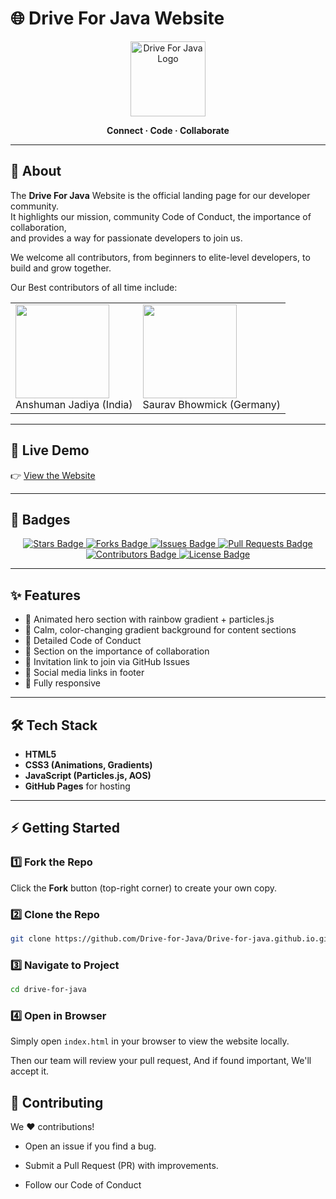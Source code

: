 # 🌐 Drive For Java Website

<p align="center">
  <img src="https://github.com/Drive-for-Java.png" width="120" alt="Drive For Java Logo" />
</p>

<p align="center">
  <b>Connect · Code · Collaborate</b>
</p>

---

## 🚀 About

The **Drive For Java** Website is the official landing page for our developer community.  
It highlights our mission, community Code of Conduct, the importance of collaboration,  
and provides a way for passionate developers to join us.  

We welcome all contributors, from beginners to elite-level developers, to build and grow together.  

Our Best contributors of all time include:
<table>
<tr>
<td>
<img src="https://github.com/anshumanjadiya1102.png" width=150><br>
  Anshuman Jadiya (India)
</td>
  <td>
    <img src="https://github.com/SauravBhowmick.png" width=150><br>
    Saurav Bhowmick (Germany)
  </td>
    
</tr>
</table>

---

## 🔗 Live Demo

👉 [View the Website](https://Drive-for-Java.github.io/)  

---

## 📛 Badges

<p align="center">
  <a href="https://github.com/Drive-for-Java/Drive-for-java.github.io/stargazers">
    <img src="https://img.shields.io/github/stars/Drive-for-Java/Drive-for-java.github.io?color=gold&style=for-the-badge" alt="Stars Badge"/>
  </a>
  <a href="https://github.com/Drive-for-Java/Drive-for-java.github.io/network/members">
    <img src="https://img.shields.io/github/forks/Drive-for-Java/Drive-for-java.github.io?color=blue&style=for-the-badge" alt="Forks Badge"/>
  </a>
  <a href="https://github.com/Drive-for-Java/Drive-for-java.github.io/issues">
    <img src="https://img.shields.io/github/issues/Drive-for-Java/Drive-for-java.github.io?color=red&style=for-the-badge" alt="Issues Badge"/>
  </a>
  <a href="https://github.com/Drive-for-Java/Drive-for-java.github.io/pulls">
    <img src="https://img.shields.io/github/issues-pr/Drive-for-Java/Drive-for-java.github.io?color=green&style=for-the-badge" alt="Pull Requests Badge"/>
  </a>
  <a href="https://github.com/Drive-for-Java/Drive-for-java.github.io/graphs/contributors">
    <img src="https://img.shields.io/github/contributors/Drive-for-Java/Drive-for-java.github.io?color=purple&style=for-the-badge" alt="Contributors Badge"/>
  </a>
  <a href="https://github.com/Drive-for-Java/Drive-for-java.github.io/LICENSE">
    <img src="https://img.shields.io/github/license/Drive-for-Java/Drive-for-java.github.io?color=yellow&style=for-the-badge" alt="License Badge"/>
  </a>
</p>

---

## ✨ Features

- 🎨 Animated hero section with rainbow gradient + particles.js  
- 🌈 Calm, color-changing gradient background for content sections  
- 📜 Detailed Code of Conduct  
- 🤝 Section on the importance of collaboration  
- 📝 Invitation link to join via GitHub Issues  
- 🔗 Social media links in footer  
- 📱 Fully responsive  

---

## 🛠️ Tech Stack

- **HTML5**  
- **CSS3 (Animations, Gradients)**  
- **JavaScript (Particles.js, AOS)**  
- **GitHub Pages** for hosting  

---

## ⚡ Getting Started

### 1️⃣ Fork the Repo
Click the **Fork** button (top-right corner) to create your own copy.

### 2️⃣ Clone the Repo
```bash
git clone https://github.com/Drive-for-Java/Drive-for-java.github.io.git
```
### 3️⃣ Navigate to Project
```bash
cd drive-for-java
```
### 4️⃣ Open in Browser

Simply open `index.html` in your browser to view the website locally.

Then our team will review your pull request, And if found important, We'll accept it.

## 🤝 Contributing

We ❤️ contributions!

- Open an issue
 if you find a bug.

- Submit a Pull Request (PR) with improvements.

- Follow our Code of Conduct
